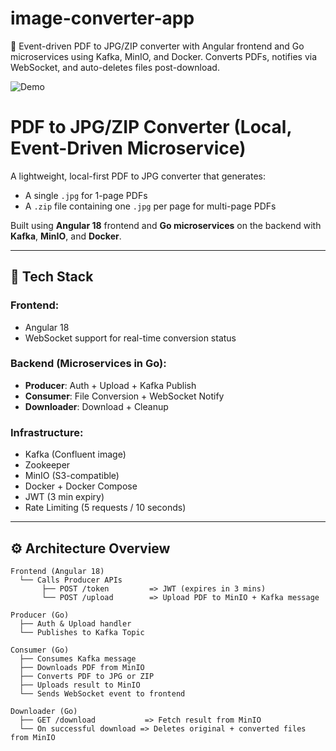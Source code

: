 # image-converter-app
🚀 Event-driven PDF to JPG/ZIP converter with Angular frontend and Go microservices using Kafka, MinIO, and Docker. Converts PDFs, notifies via WebSocket, and auto-deletes files post-download.

![Demo](test-data/80mb-pdf.gif)

# PDF to JPG/ZIP Converter (Local, Event-Driven Microservice)

A lightweight, local-first PDF to JPG converter that generates:
- A single `.jpg` for 1-page PDFs
- A `.zip` file containing one `.jpg` per page for multi-page PDFs

Built using **Angular 18** frontend and **Go microservices** on the backend with **Kafka**, **MinIO**, and **Docker**.

---

## 🧱 Tech Stack

### Frontend:
- Angular 18
- WebSocket support for real-time conversion status

### Backend (Microservices in Go):
- **Producer**: Auth + Upload + Kafka Publish
- **Consumer**: File Conversion + WebSocket Notify
- **Downloader**: Download + Cleanup

### Infrastructure:
- Kafka (Confluent image)
- Zookeeper
- MinIO (S3-compatible)
- Docker + Docker Compose
- JWT (3 min expiry)
- Rate Limiting (5 requests / 10 seconds)

---

## ⚙️ Architecture Overview

```text
Frontend (Angular 18)
  └── Calls Producer APIs
       ├── POST /token         => JWT (expires in 3 mins)
       └── POST /upload        => Upload PDF to MinIO + Kafka message
       
Producer (Go)
  ├── Auth & Upload handler
  └── Publishes to Kafka Topic

Consumer (Go)
  ├── Consumes Kafka message
  ├── Downloads PDF from MinIO
  ├── Converts PDF to JPG or ZIP
  ├── Uploads result to MinIO
  └── Sends WebSocket event to frontend

Downloader (Go)
  ├── GET /download           => Fetch result from MinIO
  └── On successful download => Deletes original + converted files from MinIO
